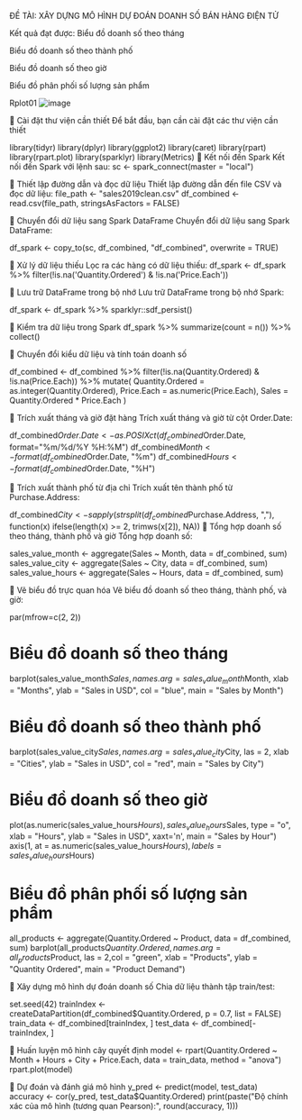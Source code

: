 ĐỀ TÀI: XÂY DỰNG MÔ HÌNH DỰ ĐOÁN DOANH SỐ BÁN HÀNG ĐIỆN TỬ

Kết quả đạt được: Biểu đồ doanh số theo tháng

Biểu đồ doanh số theo thành phố

Biểu đồ doanh số theo giờ

Biểu đồ phân phối số lượng sản phẩm

Rplot01
![image](https://github.com/user-attachments/assets/f3db7432-55e6-485f-b264-0bd119f14b67)

🚩 Cài đặt thư viện cần thiết
Để bắt đầu, bạn cần cài đặt các thư viện cần thiết

library(tidyr)
library(dplyr)
library(ggplot2)
library(caret)
library(rpart)
library(rpart.plot)
library(sparklyr)
library(Metrics)
🚩 Kết nối đến Spark
Kết nối đến Spark với lệnh sau:
sc <- spark_connect(master = "local")

🚩 Thiết lập đường dẫn và đọc dữ liệu
Thiết lập đường dẫn đến file CSV và đọc dữ liệu:
file_path <- "sales2019clean.csv"
df_combined <- read.csv(file_path, stringsAsFactors = FALSE)

🚩 Chuyển đổi dữ liệu sang Spark DataFrame
Chuyển đổi dữ liệu sang Spark DataFrame:

df_spark <- copy_to(sc, df_combined, "df_combined", overwrite = TRUE)

🚩 Xử lý dữ liệu thiếu
Lọc ra các hàng có dữ liệu thiếu:
df_spark <- df_spark %>% filter(!is.na('Quantity.Ordered') & !is.na('Price.Each'))

🚩 Lưu trữ DataFrame trong bộ nhớ
Lưu trữ DataFrame trong bộ nhớ Spark:

df_spark <- df_spark %>% sparklyr::sdf_persist()

🚩 Kiểm tra dữ liệu trong Spark
df_spark %>%
  summarize(count = n()) %>%
  collect()

🚩 Chuyển đổi kiểu dữ liệu và tính toán doanh số


df_combined <- df_combined %>%
  filter(!is.na(Quantity.Ordered) & !is.na(Price.Each)) %>%
  mutate(
    Quantity.Ordered = as.integer(Quantity.Ordered),
    Price.Each = as.numeric(Price.Each),
    Sales = Quantity.Ordered * Price.Each
  )

🚩 Trích xuất tháng và giờ đặt hàng
Trích xuất tháng và giờ từ cột Order.Date:

df_combined$Order.Date <- as.POSIXct(df_combined$Order.Date, format="%m/%d/%Y %H:%M")
df_combined$Month <- format(df_combined$Order.Date, "%m")
df_combined$Hours <- format(df_combined$Order.Date, "%H")

🚩 Trích xuất thành phố từ địa chỉ
Trích xuất tên thành phố từ Purchase.Address:

df_combined$City <- sapply(strsplit(df_combined$Purchase.Address, ","), 
                           function(x) ifelse(length(x) >= 2, trimws(x[2]), NA))
🚩 Tổng hợp doanh số theo tháng, thành phố và giờ
Tổng hợp doanh số:

sales_value_month <- aggregate(Sales ~ Month, data = df_combined, sum)
sales_value_city <- aggregate(Sales ~ City, data = df_combined, sum)
sales_value_hours <- aggregate(Sales ~ Hours, data = df_combined, sum)

🚩 Vẽ biểu đồ trực quan hóa
Vẽ biểu đồ doanh số theo tháng, thành phố, và giờ:


par(mfrow=c(2, 2))
# Biểu đồ doanh số theo tháng
barplot(sales_value_month$Sales, names.arg = sales_value_month$Month, 
        xlab = "Months", ylab = "Sales in USD", col = "blue", main = "Sales by Month")


# Biểu đồ doanh số theo thành phố
barplot(sales_value_city$Sales, names.arg = sales_value_city$City, las = 2, 
        xlab = "Cities", ylab = "Sales in USD", col = "red", main = "Sales by City")
# Biểu đồ doanh số theo giờ
plot(as.numeric(sales_value_hours$Hours), sales_value_hours$Sales, type = "o", 
     xlab = "Hours", ylab = "Sales in USD", xaxt='n', main = "Sales by Hour")
axis(1, at = as.numeric(sales_value_hours$Hours), labels = sales_value_hours$Hours)
# Biểu đồ phân phối số lượng sản phẩm
all_products <- aggregate(Quantity.Ordered ~ Product, data = df_combined, sum)
barplot(all_products$Quantity.Ordered, names.arg = all_products$Product, las = 2,col = "green", xlab = "Products", ylab = "Quantity Ordered", main = "Product Demand")

🚩 Xây dựng mô hình dự đoán doanh số
Chia dữ liệu thành tập train/test:

set.seed(42)
trainIndex <- createDataPartition(df_combined$Quantity.Ordered, p = 0.7, list = FALSE)
train_data <- df_combined[trainIndex, ]
test_data <- df_combined[-trainIndex, ]

🚩 Huấn luyện mô hình cây quyết định
model <- rpart(Quantity.Ordered ~ Month + Hours + City + Price.Each, 
               data = train_data, method = "anova")
rpart.plot(model)

🚩 Dự đoán và đánh giá mô hình
y_pred <- predict(model, test_data)
accuracy <- cor(y_pred, test_data$Quantity.Ordered)
print(paste("Độ chính xác của mô hình (tương quan Pearson):", round(accuracy, 1)))
